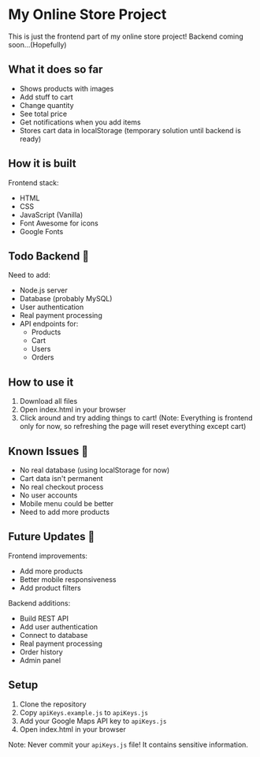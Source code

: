 # My Online Store Project 

This is just the frontend part of my online store project! Backend coming soon...(Hopefully)

## What it does so far 
- Shows products with images
- Add stuff to cart
- Change quantity
- See total price
- Get notifications when you add items
- Stores cart data in localStorage (temporary solution until backend is ready)

## How it is built
Frontend stack:
- HTML
- CSS
- JavaScript (Vanilla)
- Font Awesome for icons
- Google Fonts

## Todo Backend 📝
Need to add:
- Node.js server
- Database (probably MySQL)
- User authentication
- Real payment processing
- API endpoints for:
  - Products
  - Cart
  - Users
  - Orders

## How to use it 
1. Download all files
2. Open index.html in your browser
3. Click around and try adding things to cart!
(Note: Everything is frontend only for now, so refreshing the page will reset everything except cart)


## Known Issues 🐛
- No real database (using localStorage for now)
- Cart data isn't permanent
- No real checkout process
- No user accounts
- Mobile menu could be better
- Need to add more products

## Future Updates 🎯
Frontend improvements:
- Add more products
- Better mobile responsiveness
- Add product filters

Backend additions:
- Build REST API
- Add user authentication
- Connect to database
- Real payment processing
- Order history
- Admin panel

## Setup
1. Clone the repository
2. Copy `apiKeys.example.js` to `apiKeys.js`
3. Add your Google Maps API key to `apiKeys.js`
4. Open index.html in your browser

Note: Never commit your `apiKeys.js` file! It contains sensitive information.


